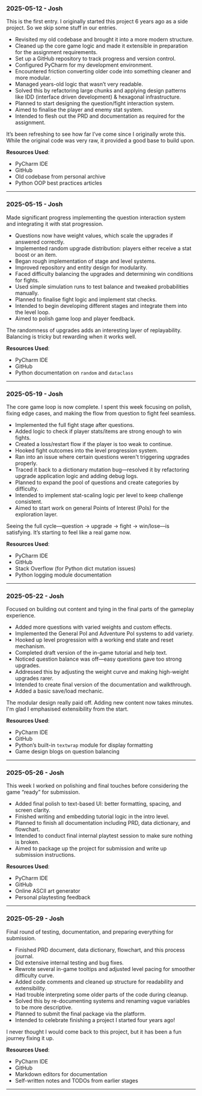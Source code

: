 ### 2025-05-12 - Josh

This is the first entry. I originally started this project 6 years ago as a side project. So we skip some stuff in our entries.

* Revisited my old codebase and brought it into a more modern structure.
* Cleaned up the core game logic and made it extensible in preparation for the assignment requirements.
* Set up a GitHub repository to track progress and version control.
* Configured PyCharm for my development environment.
* Encountered friction converting older code into something cleaner and more modular.
* Managed years-old logic that wasn’t very readable.
* Solved this by refactoring large chunks and applying design patterns like IDD (interface driven development) & hexagonal infrastructure.
* Planned to start designing the question/fight interaction system.
* Aimed to finalise the player and enemy stat system.
* Intended to flesh out the PRD and documentation as required for the assignment.

It’s been refreshing to see how far I’ve come since I originally wrote this. While the original code was very raw, it provided a good base to build upon.

**Resources Used**:

* PyCharm IDE
* GitHub
* Old codebase from personal archive
* Python OOP best practices articles

---

### 2025-05-15 - Josh

Made significant progress implementing the question interaction system and integrating it with stat progression.

* Questions now have weight values, which scale the upgrades if answered correctly.
* Implemented random upgrade distribution: players either receive a stat boost or an item.
* Began rough implementation of stage and level systems.
* Improved repository and entity design for modularity.
* Faced difficulty balancing the upgrades and determining win conditions for fights.
* Used simple simulation runs to test balance and tweaked probabilities manually.
* Planned to finalise fight logic and implement stat checks.
* Intended to begin developing different stages and integrate them into the level loop.
* Aimed to polish game loop and player feedback.

The randomness of upgrades adds an interesting layer of replayability. Balancing is tricky but rewarding when it works well.

**Resources Used**:

* PyCharm IDE
* GitHub
* Python documentation on `random` and `dataclass`

---

### 2025-05-19 - Josh

The core game loop is now complete. I spent this week focusing on polish, fixing edge cases, and making the flow from question to fight feel seamless.

* Implemented the full fight stage after questions.
* Added logic to check if player stats/items are strong enough to win fights.
* Created a loss/restart flow if the player is too weak to continue.
* Hooked fight outcomes into the level progression system.
* Ran into an issue where certain questions weren't triggering upgrades properly.
* Traced it back to a dictionary mutation bug—resolved it by refactoring upgrade application logic and adding debug logs.
* Planned to expand the pool of questions and create categories by difficulty.
* Intended to implement stat-scaling logic per level to keep challenge consistent.
* Aimed to start work on general Points of Interest (PoIs) for the exploration layer.

Seeing the full cycle—question → upgrade → fight → win/lose—is satisfying. It’s starting to feel like a real game now.

**Resources Used**:

* PyCharm IDE
* GitHub
* Stack Overflow (for Python dict mutation issues)
* Python logging module documentation

---

### 2025-05-22 - Josh

Focused on building out content and tying in the final parts of the gameplay experience.

* Added more questions with varied weights and custom effects.
* Implemented the General PoI and Adventure PoI systems to add variety.
* Hooked up level progression with a working end state and reset mechanism.
* Completed draft version of the in-game tutorial and help text.
* Noticed question balance was off—easy questions gave too strong upgrades.
* Addressed this by adjusting the weight curve and making high-weight upgrades rarer.
* Intended to create final version of the documentation and walkthrough.
* Added a basic save/load mechanic.

The modular design really paid off. Adding new content now takes minutes. I'm glad I emphasised extensibility from the start.

**Resources Used**:

* PyCharm IDE
* GitHub
* Python’s built-in `textwrap` module for display formatting
* Game design blogs on question balancing

---

### 2025-05-26 - Josh

This week I worked on polishing and final touches before considering the game “ready” for submission.

* Added final polish to text-based UI: better formatting, spacing, and screen clarity.
* Finished writing and embedding tutorial logic in the intro level.
* Planned to finish all documentation including PRD, data dictionary, and flowchart.
* Intended to conduct final internal playtest session to make sure nothing is broken.
* Aimed to package up the project for submission and write up submission instructions.

**Resources Used**:

* PyCharm IDE
* GitHub
* Online ASCII art generator
* Personal playtesting feedback

---

### 2025-05-29 - Josh

Final round of testing, documentation, and preparing everything for submission.

* Finished PRD document, data dictionary, flowchart, and this process journal.
* Did extensive internal testing and bug fixes.
* Rewrote several in-game tooltips and adjusted level pacing for smoother difficulty curve.
* Added code comments and cleaned up structure for readability and extensibility.
* Had trouble interpreting some older parts of the code during cleanup.
* Solved this by re-documenting systems and renaming vague variables to be more descriptive.
* Planned to submit the final package via the platform.
* Intended to celebrate finishing a project I started four years ago!

I never thought I would come back to this project, but it has been a fun journey fixing it up.

**Resources Used**:

* PyCharm IDE
* GitHub
* Markdown editors for documentation
* Self-written notes and TODOs from earlier stages

---

